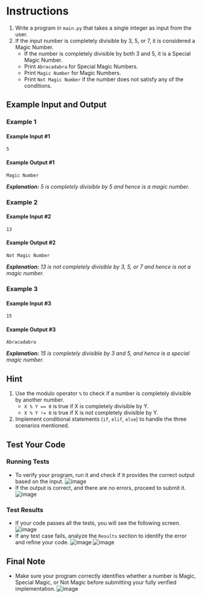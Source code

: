 # Instructions
1. Write a program in `main.py` that takes a single integer as input from the user.
2. If the input number is completely divisible by 3, 5, or 7, it is considered a Magic Number.
   - If the number is completely divisible by both 3 and 5, it is a Special Magic Number.
   - Print `Abracadabra` for Special Magic Numbers.
   - Print `Magic Number` for Magic Numbers.
   - Print `Not Magic Number` if the number does not satisfy any of the conditions.

## Example Input and Output

### Example 1
#### Example Input #1
```plaintext
5
```
#### Example Output #1
```plaintext
Magic Number
```
_**Explanation:** 5 is completely divisible by 5 and hence is a magic number._

### Example 2
#### Example Input #2
```plaintext
13
```
#### Example Output #2
```plaintext
Not Magic Number
```
_**Explanation:** 13 is not completely divisible by 3, 5, or 7 and hence is not a magic number._

### Example 3
#### Example Input #3
```plaintext
15
```
#### Example Output #3
```plaintext
Abracadabra
```
_**Explanation:** 15 is completely divisible by 3 and 5, and hence is a special magic number._

## Hint
1. Use the modulo operator `%` to check if a number is completely divisible by another number.
   - `X % Y == 0` is true if X is completely divisible by Y.
   - `X % Y != 0` is true if X is not completely divisible by Y.
2. Implement conditional statements (`if`, `elif`, `else`) to handle the three scenarios mentioned.

## Test Your Code
### Running Tests
- To verify your program, run it and check if it provides the correct output based on the input.
   ![image](tests_tools.png)
- If the output is correct, and there are no errors, proceed to submit it.
   ![image](submit.png)

### Test Results
- If your code passes all the tests, you will see the following screen.
   ![image](pass.png)
- If any test case fails, analyze the `Results` section to identify the error and refine your code.
   ![image](fail_tests.png)
   ![image](results.png)

## Final Note
- Make sure your program correctly identifies whether a number is Magic, Special Magic, or Not Magic before submitting your fully verified implementation.
   ![image](submit.png)
